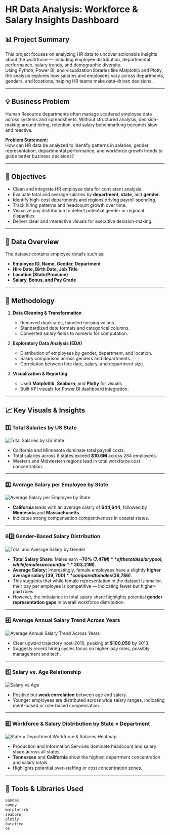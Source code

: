 # HR Data Analysis: Workforce & Salary Insights Dashboard

## 📊 Project Summary
This project focuses on analyzing HR data to uncover actionable insights about the workforce — including employee distribution, departmental performance, salary trends, and demographic diversity.  
Using Python, Power BI, and visualization libraries like Matplotlib and Plotly, the analysis explores how salaries and employees vary across departments, genders, and locations, helping HR teams make data-driven decisions.

---

## 💡 Business Problem
Human Resource departments often manage scattered employee data across systems and spreadsheets. Without structured analysis, decision-making around hiring, retention, and salary benchmarking becomes slow and reactive.

**Problem Statement:**  
How can HR data be analyzed to identify patterns in salaries, gender representation, departmental performance, and workforce growth trends to guide better business decisions?

---

## 🎯 Objectives
- Clean and integrate HR employee data for consistent analysis.  
- Evaluate total and average salaries by **department**, **state**, and **gender**.  
- Identify high-cost departments and regions driving payroll spending.  
- Track hiring patterns and headcount growth over time.  
- Visualize pay distribution to detect potential gender or regional disparities.  
- Deliver clear and interactive visuals for executive decision-making.

---

## 🧩 Data Overview
The dataset contains employee details such as:
- **Employee ID, Name, Gender, Department**
- **Hire Date, Birth Date, Job Title**
- **Location (State/Province)**
- **Salary, Bonus, and Pay Grade**

---

## 🧠 Methodology
1. **Data Cleaning & Transformation**
   - Removed duplicates, handled missing values.
   - Standardized date formats and categorical columns.
   - Converted salary fields to numeric for computation.

2. **Exploratory Data Analysis (EDA)**
   - Distribution of employees by gender, department, and location.
   - Salary comparison across genders and departments.
   - Correlation between hire date, salary, and department size.

3. **Visualization & Reporting**
   - Used **Matplotlib**, **Seaborn**, and **Plotly** for visuals.
   - Built KPI visuals for Power BI dashboard integration.

---

## 📈 Key Visuals & Insights

### 1️⃣ Total Salaries by US State
![Total Salaries by US State](Image/Screenshot%202025-10-08%20215844.png)

- California and Minnesota dominate total payroll costs.  
- Total salaries across 8 states exceed **$10.6M** across 284 employees.  
- Western and Midwestern regions lead in total workforce cost concentration.

---

### 2️⃣ Average Salary per Employee by State
![Average Salary per Employee by State](Image/avg_salary_by_state.png)

- **California** leads with an average salary of **$44,644**, followed by **Minnesota** and **Massachusetts**.  
- Indicates strong compensation competitiveness in coastal states.

---

### 6️3️⃣ Gender-Based Salary Distribution
![Total and Average Salary by Gender](Image/salary_by_gender_combined.png)

- **Total Salary Share:** Males earn **~70% ($7.47M)** of the total salary pool, while females account for **~30% ($3.21M)**.  
- **Average Salary:** Interestingly, female employees have a slightly **higher average salary ($39,700)** compared to males ($36,786)**.  
- This suggests that while female representation in the dataset is smaller, their pay per employee is competitive — indicating fewer but higher-paid roles.  
- However, the imbalance in total salary share highlights potential **gender representation gaps** in overall workforce distribution.

---
### 4️⃣ Average Annual Salary Trend Across Years
![Average Annual Salary Trend Across Years](Image/salary_trend_hireyear.png)

- Clear upward trajectory post-2010, peaking at **$100,050** by 2013.  
- Suggests recent hiring cycles focus on higher-pay roles, possibly management and tech.

---

### 5️⃣ Salary vs. Age Relationship
![Salary vs Age](Image/salary_vs_age.png)

- Positive but **weak correlation** between age and salary.  
- Younger employees are distributed across wide salary ranges, indicating merit-based or role-based compensation.

---

### 6️⃣ Workforce & Salary Distribution by State × Department
![State × Department Workforce & Salaries Heatmap](Image/state_department_salary_heatmap.png)

- Production and Information Services dominate headcount and salary share across all states.  
- **Tennessee** and **California** show the highest department concentration and salary totals.  
- Highlights potential over-staffing or cost concentration zones.

---

## 🧮 Tools & Libraries Used
```py
pandas
numpy
matplotlib
seaborn
plotly
datetime
os
